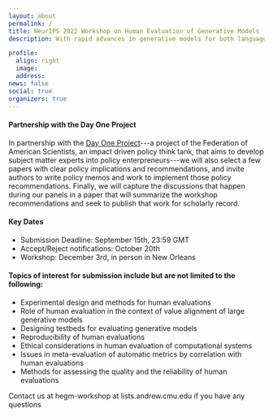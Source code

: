 ```yaml
---
layout: about
permalink: /
title: NeurIPS 2022 Workshop on Human Evaluation of Generative Models
description: With rapid advances in generative models for both language and vision modalities, such as GPT-3, DALL-E, CLIP, and OPT, human evaluation of these systems is critical to ensure that they are meaningful, reliable, and aligned with the values of those who need them. These human evaluations are often trusted as indicators of whether models are safe enough to deploy, so it is important that these evaluations themselves are reliable. Several applications relying on these models have since emerged. Aside from the private sector, even governments are increasingly using generative models such as chatbots to better serve their citizens. However, the community also faces a lack of clarity around how to best conduct human evaluations (and what to even evaluate for). It is thus unclear whether prior established practices are sufficient given the socio-technical challenges posed by these systems. Recognizing the successes and socio-technical challenges associated with these technologies, this workshop aims to bring together researchers, practitioners, policy thinkers and implementers, and philanthropic funders to discuss major challenges, outline recent advances, and facilitate future research in these areas. 

profile:
  align: right
  image: 
  address: 
news: false
social: true
organizers: true
---
```


#### Partnership with the Day One Project
In partnership with the [Day One Project](https://dayoneproject.org)---a project of the Federation of American Scientists, an impact driven policy think tank, that aims to develop subject matter experts into policy enterpreneurs---we will also select a few papers with clear policy implications and recommendations, and invite authors to write policy memos and work to implement those policy recommendations. Finally, we will capture the discussions that happen during our panels in a paper that will summarize the workshop recommendations and seek to publish that work for scholarly record.

#### Key Dates 

* Submission Deadline: September 15th, 23:59 GMT
* Accept/Reject notifications: October 20th
* Workshop: December 3rd, in person in New Orleans

#### Topics of interest for submission include but are not limited to the following:

- Experimental design and methods for human evaluations
- Role of human evaluation in the context of value alignment of large generative models
- Designing testbeds for evaluating generative models
- Reproducibility of human evaluations
- Ethical considerations in human evaluation of computational systems
- Issues in meta-evaluation of automatic metrics by correlation with human evaluations
- Methods for assessing the quality and the reliability of human evaluations
  


Contact us at hegm-workshop at lists.andrew.cmu.edu if you have any questions



<div style="line-height:40%;">
    <br>
</div>

